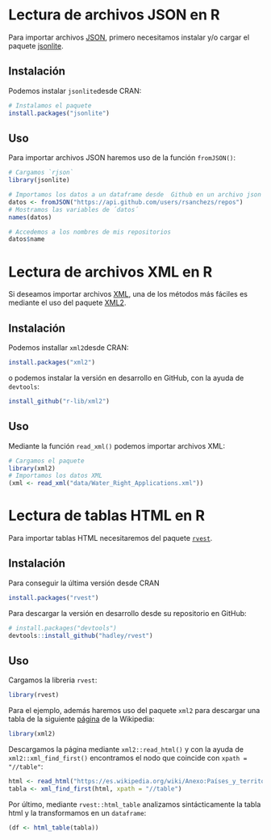 




# Lectura de archivos JSON en R

Para importar archivos [JSON](http://json.org/), primero necesitamos instalar y/o cargar el paquete [jsonlite](https://cran.r-project.org/web/packages/jsonlite/vignettes/json-aaquickstart.html).

## Instalación

Podemos instalar `jsonlite`desde CRAN:


```r
# Instalamos el paquete
install.packages("jsonlite")
```

## Uso

Para importar archivos JSON haremos uso de la función `fromJSON()`:



```r
# Cargamos `rjson`
library(jsonlite)
```



```r
# Importamos los datos a un dataframe desde  Github en un archivo json
datos <- fromJSON("https://api.github.com/users/rsanchezs/repos")
# Mostramos las variables de ´datos´
names(datos)
```


```r
# Accedemos a los nombres de mis repositorios
datos$name
```


# Lectura de archivos XML en R

Si deseamos importar archivos [XML](https://es.wikipedia.org/wiki/Extensible_Markup_Language), una de los métodos más fáciles es mediante el uso del paquete [XML2](https://www.rdocumentation.org/packages/xml2/versions/1.1.1).

## Instalación

Podemos installar `xml2`desde CRAN:


```r
install.packages("xml2")
```

o podemos instalar la versión en desarrollo en GitHub, con la ayuda de `devtools`:


```r
install_github("r-lib/xml2")
```

## Uso

Mediante la función `read_xml()` podemos importar archivos XML:


```r
# Cargamos el paquete
library(xml2)
# Importamos los datos XML 
(xml <- read_xml("data/Water_Right_Applications.xml"))
```



# Lectura de tablas HTML en R

Para importar tablas HTML necesitaremos del paquete [`rvest`](https://www.rdocumentation.org/packages/rvest/versions/0.3.2).

## Instalación 

Para conseguir la última versión desde CRAN


```r
install.packages("rvest")
```

Para descargar la versión en desarrollo desde su repositorio en GitHub:


```r
# install.packages("devtools")
devtools::install_github("hadley/rvest")
```


## Uso

Cargamos la libreria `rvest`:


```r
library(rvest)
```

Para el ejemplo, además haremos uso del paquete `xml2` para descargar una tabla de la siguiente [página]("https://es.wikipedia.org/wiki/Anexo:Países_y_territorios_dependientes_por_población) de la Wikipedia:


```r
library(xml2)
```

Descargamos la página mediante `xml2::read_html()` y con la ayuda de `xml2::xml_find_first()` encontramos el nodo que coincide con `xpath = "//table"`:


```r
html <- read_html("https://es.wikipedia.org/wiki/Anexo:Países_y_territorios_dependientes_por_población")
tabla <- xml_find_first(html, xpath = "//table")
```

Por último, mediante `rvest::html_table` analizamos sintácticamente la tabla html y la transformamos en un `dataframe`:


```r
(df <- html_table(tabla))
```



















